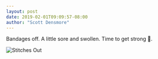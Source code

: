 ```yaml
---
layout: post
date: 2019-02-01T09:09:57-08:00
author: "Scott Densmore"
---
```


Bandages off. A little sore and swollen. Time to get strong 💪.

![Stitches Out](/assets/img/3dab6bfdc1.jpg)
